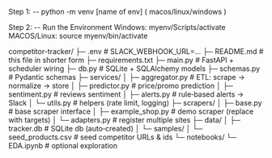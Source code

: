 Step 1:
-- python -m venv [name of env] ( macos/linux/windows )


Step 2:
-- Run the Environment
Windows: myenv/Scripts/activate
MACOS/Linux: source myenv/bin/activate



competitor-tracker/
├─ .env # SLACK_WEBHOOK_URL=...
├─ README.md # this file in shorter form
├─ requirements.txt
├─ main.py # FastAPI + scheduler wiring
├─ db.py # SQLite + SQLAlchemy models
├─ schemas.py # Pydantic schemas
├─ services/
│ ├─ aggregator.py # ETL: scrape → normalize → store
│ ├─ predictor.py # price/promo prediction
│ ├─ sentiment.py # reviews sentiment
│ ├─ alerts.py # rule‑based alerts → Slack
│ └─ utils.py # helpers (rate limit, logging)
├─ scrapers/
│ ├─ base.py # base scraper interface
│ ├─ example_shop.py # demo scraper (replace with targets)
│ └─ adapters.py # register multiple sites
├─ data/
│ ├─ tracker.db # SQLite db (auto‑created)
│ └─ samples/
│ └─ seed_products.csv # seed competitor URLs & ids
└─ notebooks/
└─ EDA.ipynb # optional exploration